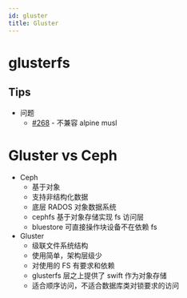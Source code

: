 ```yaml
---
id: gluster
title: Gluster
---
```


# glusterfs

## Tips
* 问题
  * [#268](https://github.com/gluster/glusterfs/issues/268) - 不兼容 alpine musl
# Gluster vs Ceph
* Ceph
  * 基于对象
  * 支持非结构化数据
  * 底层 RADOS 对象数据系统
  * cephfs 基于对象存储实现 fs 访问层
  * bluestore 可直接操作块设备不在依赖 fs
* Gluster
  * 级联文件系统结构
  * 使用简单，架构层级少
  * 对使用的 FS 有要求和依赖
  * glusterfs 层之上提供了 swift 作为对象存储
  * 适合顺序访问，不适合数据库类对锁要求的访问
